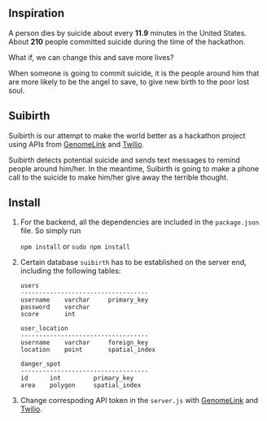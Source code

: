 ## Inspiration
A person dies by suicide about every **11.9** minutes in the United States. About **210** people committed suicide during the time of the hackathon.

What if, we can change this and save more lives?

When someone is going to commit suicide, it is the people around him that are more likely to be the angel to save, to give new birth to the poor lost soul.

## Suibirth
Suibirth is our attempt to make the world better as a hackathon project using APIs from [GenomeLink](https://genomelink.io/developers/) and [Twilio](https://www.twilio.com/).

Suibirth detects potential suicide and sends text messages to remind people around him/her. In the meantime, Suibirth is going to make a phone call to the suicide to make him/her give away the terrible thought.

## Install
1. For the backend, all the dependencies are included in the `package.json` file. So simply run

    `npm install` or `sudo npm install`

2. Certain database `suibirth` has to be established on the server end, including the following tables:

    ```
    users
    -----------------------------------
    username    varchar     primary_key    
    password    varchar
    score       int

    user_location
    -----------------------------------
    username    varchar     foreign_key
    location    point       spatial_index

    danger_spot
    -----------------------------------
    id      int         primary_key
    area    polygon     spatial_index
    ```

3. Change correspoding API token in the `server.js` with [GenomeLink](https://genomelink.io/developers/) and [Twilio](https://www.twilio.com/).

